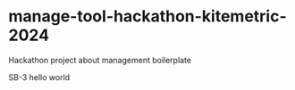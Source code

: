 # manage-tool-hackathon-kitemetric-2024

Hackathon project about management boilerplate

SB-3 hello world
